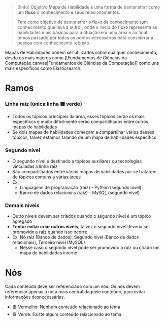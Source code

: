 
> [!info] Objetivo
> Mapa de Habilidade é uma forma de demonstrar como um **fluxo** o conhecimento e seus relacionamentos. 
> 
> Tem como objetivo de demonstrar o fluxo de conhecimento (um conhecimento que leva a outro), onde o início do fluxo representa as habilidades mais básicas para a atuação em uma área e ao final temos passado por todos os pontos necessários para considerar a pessoa com conhecimento robusto.

Mapas de Habilidades podem ser utilizados sobre qualquer conhecimento, desde os mais macros como [[Fundamentos de Ciências da Computação.canvas|Fundamentos de Ciências da Computação]] como uns mais específicos como Elasticsearch.
# Ramos

### Linha raiz (única linha 🟩 verde)

- Todos os tópicos principais da área, esses tópicos serão os mais específicos e muito dificilmente serão compartilhados entre outros mapas de habilidades
- Se dois mapas de habilidades começam a compartilhar vários desses tópicos, talvez estamos falando de um mapa de habilidades específico

### Segundo nível

- O segundo nível é destinado a tópicos auxiliares ou tecnologias vinculadas a linha raiz
- São compartilhados entre vários mapas de habilidades por se tratarem de tópicos comuns a várias áreas
- Ex: 
	- Linguagens de programação (raiz) - Python (segundo nível)
	- Banco de dados relacionais (raiz) - MySQL (segundo nível)

### Demais níveis

- Outro níveis devem ser criados quando o segundo nível é um tópico agregado
- **Tentar evitar criar outros níveis**, talvez o segundo nível deveria ser promovido a raiz quando isso ocorre
- Ex: Nó raiz (Banco de dados), Segundo nível (Banco de dados relacionais), Terceiro nível (MySQL)
	- Nesse caso o segundo nível pode ser promovido a raiz ou criado um mapa de habilidades interno


# Nós

Cada conteúdo deve ser referenciado com um nós. Os nós devem referenciar apenas a nota mais central daquele conteúdo, para evitar informações desnecessárias.


- 🟥 Vermelho: Nenhum conteúdo relacionado ao tema
- 🟩 Verde: Existe algum conteúdo relacionado ao tema.
